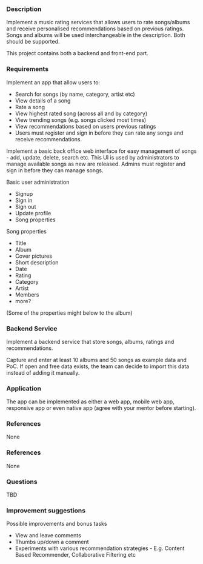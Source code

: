 ### Description

Implement a music rating services that allows users to rate songs/albums and receive personalised recommendations based on previous ratings.
Songs and albums will be used interchangeable in the description. Both should be supported.

This project contains both a backend and front-end part.

### Requirements

Implement an app that allow users to:
* Search for songs (by name, category, artist etc)
* View details of a song
* Rate a song
* View highest rated song (across all and by category)
* View trending songs (e.g. songs clicked most times)
* View recommendations based on users previous ratings
* Users must register and sign in before they can rate any songs and receive recommendations.

Implement a basic back office web interface for easy management of songs - add, update, delete, search etc.
This UI is used by administrators to manage available songs as new are released.
Admins must register and sign in before they can manage songs.

Basic user administration
* Signup
* Sign in
* Sign out
* Update profile
* Song properties

Song properties
* Title
* Album
* Cover pictures
* Short description
* Date
* Rating
* Category
* Artist
* Members
* more?

(Some of the properties might below to the album)

### Backend Service

Implement a backend service that store songs, albums, ratings and recommendations.

Capture and enter at least 10 albums and 50 songs as example data and PoC.
If open and free data exists, the team can decide to import this data instead of adding it manually.

### Application

The app can be implemented as either a web app, mobile web app, responsive app or even native app (agree with your mentor before starting).

### References

None

### References

None

### Questions

TBD

### Improvement suggestions

Possible improvements and bonus tasks
* View and leave comments
* Thumbs up/down a comment
* Experiments with various recommendation strategies - E.g. Content Based Recommender, Collaborative Filtering etc

